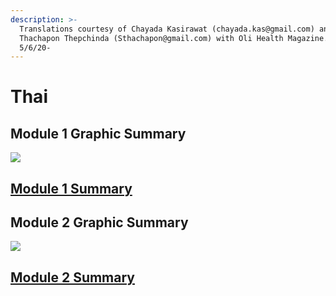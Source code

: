 ```yaml
---
description: >-
  Translations courtesy of Chayada Kasirawat (chayada.kas@gmail.com) and
  Thachapon Thepchinda (Sthachapon@gmail.com) with Oli Health Magazine. -Updated
  5/6/20-
---
```


# Thai

## Module 1 Graphic Summary

![](../../.gitbook/assets/module-1-graphic-summary-thai-jpg.jpg)

## [Module 1 Summary ](https://drive.google.com/file/d/1WnZnlWE9c0J-HFZTcL4cUvZMHplXBnB9/view?usp=sharing)

## Module 2 Graphic Summary 

![](../../.gitbook/assets/module-2-graphic-summary-thai-jpg%20%281%29.jpg)

## [Module 2 Summary ](https://drive.google.com/file/d/1cAcp_kaUudv564qbXx8bcwj8rcz1213Y/view?usp=sharing)

